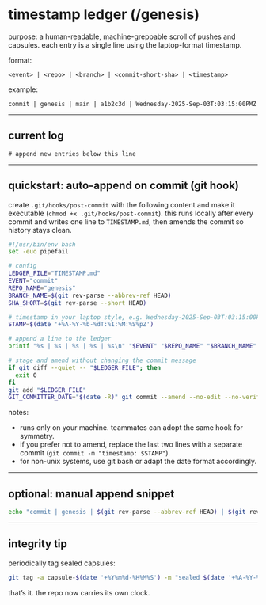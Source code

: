 # timestamp ledger (/genesis)

purpose: a human-readable, machine-greppable scroll of pushes and capsules. each entry is a single line using the laptop-format timestamp. 

format:
```
<event> | <repo> | <branch> | <commit-short-sha> | <timestamp>
```
example:
```
commit | genesis | main | a1b2c3d | Wednesday-2025-Sep-03T:03:15:00PMZ
```

---

## current log

```
# append new entries below this line
```

---

## quickstart: auto-append on commit (git hook)

create `.git/hooks/post-commit` with the following content and make it executable (`chmod +x .git/hooks/post-commit`). this runs locally after every commit and writes one line to `TIMESTAMP.md`, then amends the commit so history stays clean.

```bash
#!/usr/bin/env bash
set -euo pipefail

# config
LEDGER_FILE="TIMESTAMP.md"
EVENT="commit"
REPO_NAME="genesis"
BRANCH_NAME=$(git rev-parse --abbrev-ref HEAD)
SHA_SHORT=$(git rev-parse --short HEAD)

# timestamp in your laptop style, e.g. Wednesday-2025-Sep-03T:03:15:00PMZ
STAMP=$(date '+%A-%Y-%b-%dT:%I:%M:%S%pZ')

# append a line to the ledger
printf "%s | %s | %s | %s | %s\n" "$EVENT" "$REPO_NAME" "$BRANCH_NAME" "$SHA_SHORT" "$STAMP" >> "$LEDGER_FILE"

# stage and amend without changing the commit message
if git diff --quiet -- "$LEDGER_FILE"; then
  exit 0
fi
git add "$LEDGER_FILE"
GIT_COMMITTER_DATE="$(date -R)" git commit --amend --no-edit --no-verify
```

notes:
- runs only on your machine. teammates can adopt the same hook for symmetry.
- if you prefer not to amend, replace the last two lines with a separate commit (`git commit -m "timestamp: $STAMP"`).
- for non-unix systems, use git bash or adapt the date format accordingly.

---

## optional: manual append snippet

```bash
echo "commit | genesis | $(git rev-parse --abbrev-ref HEAD) | $(git rev-parse --short HEAD) | $(date '+%A-%Y-%b-%dT:%I:%M:%S%pZ')" >> TIMESTAMP.md
```

---

## integrity tip
periodically tag sealed capsules:
```bash
git tag -a capsule-$(date '+%Y%m%d-%H%M%S') -m "sealed $(date '+%A-%Y-%b-%dT:%I:%M:%S%pZ')"
```

that’s it. the repo now carries its own clock.
